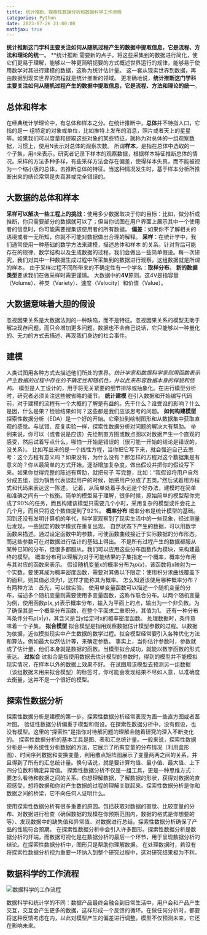```yaml
---
title: 统计推断、探索性数据分析和数据科学工作流程
categories: Python
date: 2023-07-26 21:00:00
mathjax: true
---
```


**统计推断这门学科主要关注如何从随机过程产生的数据中提取信息，它是流程、方法和理论的统一**。
**统计推断
需要新的点子，将这些采集到的数据进行简化，使它们更易于理解，能够以一种更简明扼要的方式概述世界运行的规律，能够易于使用数学对其进行建模的数据，这称为统计估计量。
这一套从现实世界到数据，再由数据到现实世界的流程就是统计推断的领域。
更准确地说，**统计推断这门学科主要关注如何从随机过程产生的数据中提取信息，它是流程、方法和理论的统一**。

## 总体和样本
在经典统计学理论中，有总体和样本之分。在统计推断中，**总体**并不特指人口，它指的是一
组特定的对象或单位，比如推特上发布的消息，照片或者天上的星星等。如果我们可以度量和提取这些对象的某些特征，就称为对总体的一组观察数据，习惯上，使用N表示对总体的观察次数。
所谓**样本**，是指在总体中选取的一个子集，用n来表示。研究者记录下样本的观察数据，根据样本特征推断总体的情况。采样的方法多种多样，有些采样方法会存在偏差，使得样本失真，而不能被视为一个缩小版的总体，去推断总体的特征。当这种情况发生时，基于样本分析所推断出来的结论常常是失真甚或完全错误的。

## 大数据的总体和样本
**采样可以解决一些工程上的挑战**：使用多少数据取决于你的目标：比如，做分析或推断，你只需要部分的数据就可以了；但当你试图在用户界面上展示其中一个使用者的信息时，你可能需要搜集该使用者的所有数据。
**偏差**：如果你不了解相关的语境或者一无所知，你就不可能对数据做出合理的解释。
**采样**：在统计学中，我们通常使用一种基础的数学方法来建模，描述总体和样本
的关系。针对背后可能存在的规律、数学结构以及生成数据的过程，我们会做出一些简单假设。每一次研究，我们对其中一种数据生成过程中所采集到的数据进行观察，这组数据就是所谓的样本。
由于采样过程不同所带来的不确定性有一个学名：**取样分布**。
**新的数据类型**要求我们在做采样时需更谨慎。
大数据中的**4V**原则。这4V是指容量（Volume）、种类（Variety）、速度（Velocity）和价值（Value）。

## 大数据意味着大胆的假设
忽视因果关系是大数据法则的一种缺陷，而不是特征。忽视因果关系的模型无助于解决现存问题，而只会增加更多问题。数据也不会自己说话，它只能够以一种量化的、无力的方式去描述、再现我们身边的社会事件。

## 建模
人类试图用各种方式去描述他们所处的世界。_统计学家和数据科学家则用函数表示产生数据的过程中存在的不确定性和随机性，并以此来形容数据本身的样貌和结构。_
模型是人工设计的，用于将无关紧要的细节排除或抽象化。在进行模型分析时，研究者必须关注这些被省略的细节。
**统计建模**
在引入数据和开始编写代码前，对于建模的流程有一个大概的了解是有益的。先干什么？谁受谁的影响？什么是因，什么是果？检验结果如何？这些都是我们应该思考的问题。
**如何构建模型**
探索性数据分析（EDA）是一个好的开始。它牵扯到绘制图形和从数据集中获取直观的感觉。与试错、反复实验一样，探索性数据分析对问题的解决大有帮助。
举例来说，你可以（或者说是应该）先绘制直方图或散点图以对数据产生一个直观的感受，然后试着写点什么，哪怕一开始是错误的（很可能一开始的结论是错误的，没关系）。
比如写出来的是一个线性方程，当你把它写下来，就会强迫自己去思考：这个方程有意义吗？如果没有，为什么没有？那怎样的方程对这个数据集是有意义的？你从最简单的方式开始，逐渐增加复杂度，做出假设并把你的假设写下来。如果你觉得完整的陈述有帮助，就把句子
写完整，比如：“我假设将用户自然分成五组，因为销售代表谈起用户的时候，她把用户分成了五类。”然后试着用方程式和代码来表达这一陈述。
记着，从简单处着手永远是个好办法，建模时在简单和准确之间有一个权衡。简单的模型易于理解，很多时候，原始简单的模型帮你完成了90%的任务，而且构建该模型只需要几个小时，采用复杂的模型或许会花上几个月，而且只将这个数值提到了92%。
**概率分布**
概率分布是统计模型的基础。
回到还没有发明计算机的年代，科学家观察到了现实生活中的一些现象，经过测量后发现，一些固定的数学模式在重复出现。
自然状态下产生的数据，可以用数学函数来描述。通过设定函数中的参数，可使函数曲线接近于实际数据的分布形态。而这些参数可在对数据进行估计的基础上得出。
不是所有过程产生的数据都服从某种已知的分布，但很多都服从。我们可以应用这些分布函数作为模块，来构建最终的模型。
概率分布可以理解为对于可能结果的子集指定一个概率，概率分布用与其对应的函数来表示。
假设随机变量x的概率分布为$p(x)$，该函数将x映射为一个实数，要使其成为概率密度函数，需要对其做以下限定：使用积分求曲线覆盖下的面积，则其值必须为1，这样才能称其为概率。
怎么知道该使用哪种概率分布？有两种方法：首先，可以做实验。
使用单变量函数可以描述一个随机变量的分布，描述多个随机变量则需要使用多变量函数，这称作联合分布。以两个随机变量为例，使用函数$p(x,y)$表示概率分布，输入为平面上的点，输出为一个非负数。为了确保其是一个概率分布函数，在整个平面求二重积分，其值为1。
还有一种分布叫条件分布$p(x|y)$，其含义是当y给定时x的概率密度函数。
处理数据时，条件意味着一个子集。
**拟合模型**
拟合模型是指用观察数据估计模型参数的过程。以数据为依据，近似模拟现实中产生数据的数学过程。拟合模型经常要引入各种优化方法和算法，例如最大似然估计等，来确定参数。
事实上，当你估计参数时，参数就成了估计量，他们本身就是数据的函数。当模型拟合成功，就能以数学函数的形式表达。
**过拟合**
过拟合是指使用数据去估计模型的参数时，得到的模型并不能模拟现实情况，在样本以外的数据上效果不好。
在试图用该模型去预测另一组数据（该组数据未用来拟合模型）的标签时，你可能会发现结果不尽如人意，以准确度去衡量，这并不是一个很好的模型。

## 探索性数据分析
探索性数据分析是建模的第一步。探索性数据分析经常表现为画一些直方图或者茎叶图。
验证性数据分析偏重于模型和假设。在探索性数据分析中，没有假设，也没有模型。这里的“探索性”是指你对待解问题的理解会随着研究的深入不断变化的。
探索性数据分析的基本工具是图、表和汇总统计量。一般来说，探索性数据分析是一种系统性分析数据的方法，它展示了所有变量的分布情况（利用盒形图）、时间序列数据和变换变量，利用散点矩阵图展示了变量两两之间的关系，并且得到了所有的汇总统计量。换句话说，就是要计算均值、最小值、最大值、上下四分位数和确定异常值。
探索性数据分析不仅是一组工具，更是一种思维方式：要怎么看待和数据之间的关系。你想理解数据，了解数据的形状，获得对数据的直观感受，想将数据和你对产生数据的过程的理解关联起来。探索性数据分析是你和数据之间的桥梁，它不向任何人证明什么。

使用探索性数据分析有很多重要的原因。包括获取对数据的直觉、比较变量的分布、对数据进行检查（确保数据的规模在你预期范围内，数据的格式是你想要的等）、发现数据中的缺失值和异常值、对数据进行总结。探索性数据分析确保了产品的性能符合预期。
在探索性数据分析中会引入许多图形。探索性数据分析是数据分析的开端，而数据可视化是在数据分析的最后一个环节，用于呈现数据分析的结论。在探索性数据分析中，图形只是帮助你理解数据。
在处理数据时，若没有将探索性数据分析视为重要一环纳入到整个研究过程中，这对研究结果极为不利。

## 数据科学的工作流程

![数据科学的工作流程](/images/数据科学的工作流程.png)

数据科学和统计学的不同：数据产品最终会融合到日常生活中，用户会和产品产生交互，交互会产生更多的数据，这样形成一个反馈的循环。在做任何分析时，都要将这种反馈考虑在内，以此对模型产生的偏差进行调整。模型不仅预测未来，它还在影响未来。